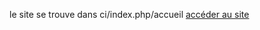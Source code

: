 
le site se trouve dans ci/index.php/accueil
[accéder au site](https://dwarves.iut-fbleau.fr/~chauveau/SAE_S2.02/ci/index.php/accueil)